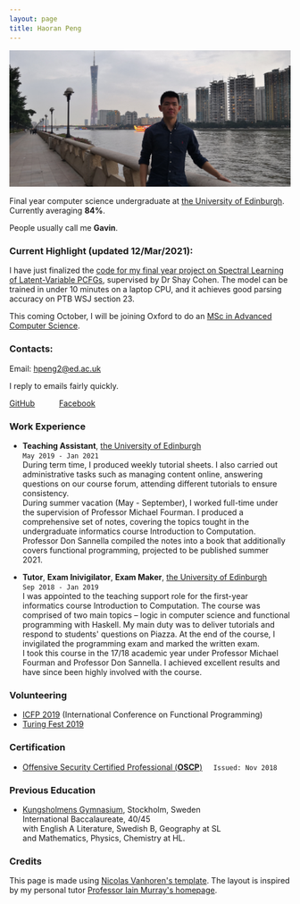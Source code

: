 ```yaml
---
layout: page
title: Haoran Peng
---
```


<img src="background.jpg" alt="background">

Final year computer science undergraduate at <a href="https://www.ed.ac.uk/informatics" target="_blank">the University of Edinburgh</a>. Currently averaging **84%**. 

People usually call me **Gavin**.

### Current Highlight (updated 12/Mar/2021):
I have just finalized the <a href="https://github.com/GavinPHR/Spectral-Parser" target="_blank">code for my final year project on Spectral Learning of Latent-Variable PCFGs</a>, supervised by Dr Shay Cohen. The model can be trained in under 10 minutes on a laptop CPU, and it achieves good parsing accuracy on PTB WSJ section 23.

This coming October, I will be joining Oxford to do an <a href="http://www.cs.ox.ac.uk/admissions/graduate/msc-computer-science/" target="_blank">MSc in Advanced Computer Science</a>. 

### Contacts:
Email: <a href="mailto:hpeng2@ed.ac.uk" target="_blank">hpeng2@ed.ac.uk</a>

I reply to emails fairly quickly.  

<a href="https://github.com/GavinPHR" target="_blank">GitHub</a> &nbsp; &nbsp; &nbsp; &nbsp; &nbsp; <a href="https://www.facebook.com/gavin.peng.98" target="_blank">Facebook</a>
### Work Experience

* **Teaching Assistant**, <a href="https://www.ed.ac.uk/informatics" target="_blank">the University of Edinburgh</a>  
`May 2019 - Jan 2021`  
During term time, I produced weekly tutorial sheets. I also carried out administrative tasks such as managing content online, answering questions on our course forum, attending different tutorials to ensure consistency.  
During summer vacation (May - September), I worked full-time under the supervision of Professor Michael Fourman. I produced a comprehensive set of notes, covering the topics tought in the undergraduate informatics course Introduction to Computation. Professor Don Sannella compiled the notes into a book that additionally covers functional programming, projected to be published summer 2021.

* **Tutor**, **Exam Inivigilator**, **Exam Maker**, <a href="https://www.ed.ac.uk/informatics" target="_blank">the University of Edinburgh</a>  
`Sep 2018 - Jan 2019`  
I was appointed to the teaching support role for the first-year informatics course Introduction to Computation. The course was comprised of two main topics – logic in computer science and functional programming with Haskell. My main duty was to deliver tutorials and respond to students' questions on Piazza. At the end of the course, I invigilated the programming exam and marked the written exam.  
I took this course in the 17/18 academic year under Professor Michael Fourman and Professor Don Sannella. I achieved excellent results and have since been highly involved with the course.

### Volunteering

* <a href="https://icfp19.sigplan.org/home" target="_blank">ICFP 2019</a> (International Conference on Functional Programming)
* <a href="https://www.turingfest.com" target="_blank">Turing Fest 2019</a> 

### Certification

* <a href="https://www.youracclaim.com/badges/81617d64-8207-4da3-987b-30921a556f1b/linked_in_profile" target="_blank">Offensive Security Certified Professional (**OSCP**)</a> &nbsp; &nbsp; `Issued: Nov 2018`

### Previous Education

* <a href="https://kungsholmensgymnasium.stockholm.se/" target="_blank">Kungsholmens Gymnasium</a>, Stockholm, Sweden  
International Baccalaureate, 40/45  
with English A Literature, Swedish B, Geography at SL  
and Mathematics, Physics, Chemistry at HL.

### Credits
This page is made using <a href="https://github.com/nicolas-van/bootstrap-4-github-pages" target="_blank">Nicolas Vanhoren's template</a>. The layout is inspired by my personal tutor <a href="https://homepages.inf.ed.ac.uk/imurray2/" target="_blank">Professor Iain Murray's homepage</a>.